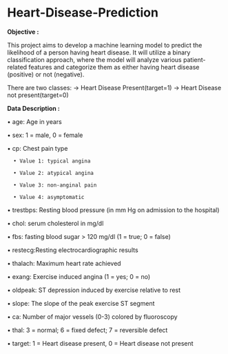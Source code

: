 # Heart-Disease-Prediction

**Objective :**

This project aims to develop a machine learning model to predict the likelihood of a person having heart disease. It will utilize a binary classification approach, where the model will analyze various patient-related features and categorize them as either having heart disease (positive) or not (negative).

There are two classes: 
   -> Heart Disease Present(target=1)
   -> Heart Disease not present(target=0)

   

**Data Description :**

• age: Age in years

• sex: 1 = male, 0 = female

• cp: Chest pain type

      • Value 1: typical angina
      
      • Value 2: atypical angina
      
      • Value 3: non-anginal pain
      
      • Value 4: asymptomatic
      
• trestbps: Resting blood pressure (in mm Hg on admission to the hospital)

• chol: serum cholesterol in mg/dl

• fbs: fasting blood sugar > 120 mg/dl (1 = true; 0 = false)

• restecg:Resting electrocardiographic results

• thalach: Maximum heart rate achieved

• exang: Exercise induced angina (1 = yes; 0 = no)

• oldpeak: ST depression induced by exercise relative to rest

• slope: The slope of the peak exercise ST segment

• ca: Number of major vessels (0-3) colored by fluoroscopy

• thal: 3 = normal; 6 = fixed defect; 7 = reversible defect

• target: 1 = Heart disease present, 0 = Heart disease not present
